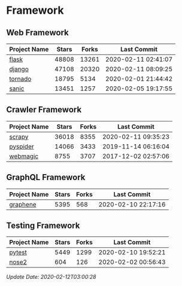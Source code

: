 # Framework

## Web Framework

| Project Name | Stars | Forks | Last Commit |
| ------------ | ----- | ----- | ----------- |
| [flask](https://github.com/pallets/flask) | 48808 | 13261 | 2020-02-11 02:41:07 |
| [django](https://github.com/django/django) | 47108 | 20320 | 2020-02-11 08:09:25 |
| [tornado](https://github.com/tornadoweb/tornado) | 18795 | 5134 | 2020-02-01 21:44:42 |
| [sanic](https://github.com/huge-success/sanic) | 13451 | 1257 | 2020-02-05 19:17:55 |

## Crawler Framework

| Project Name | Stars | Forks | Last Commit |
| ------------ | ----- | ----- | ----------- |
| [scrapy](https://github.com/scrapy/scrapy) | 36018 | 8355 | 2020-02-11 09:35:23 |
| [pyspider](https://github.com/binux/pyspider) | 14066 | 3433 | 2019-11-14 06:16:04 |
| [webmagic](https://github.com/code4craft/webmagic) | 8755 | 3707 | 2017-12-02 02:57:06 |

## GraphQL Framework

| Project Name | Stars | Forks | Last Commit |
| ------------ | ----- | ----- | ----------- |
| [graphene](https://github.com/graphql-python/graphene) | 5395 | 568 | 2020-02-10 22:17:16 |

## Testing Framework

| Project Name | Stars | Forks | Last Commit |
| ------------ | ----- | ----- | ----------- |
| [pytest](https://github.com/pytest-dev/pytest) | 5449 | 1299 | 2020-02-10 19:52:21 |
| [nose2](https://github.com/nose-devs/nose2) | 604 | 126 | 2020-02-02 00:56:43 |

*Update Date: 2020-02-12T03:00:28*